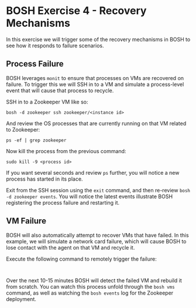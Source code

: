 # BOSH Exercise 4 - Recovery Mechanisms

In this exercise we will trigger some of the recovery mechanisms in BOSH to see how it responds
to failure scenarios.

## Process Failure

BOSH leverages `monit` to ensure that processes on VMs are recovered on failure. To trigger this
we will SSH in to a VM and simulate a process-level event that will cause that process to recycle.

SSH in to a Zookeeper VM like so:

```bosh -d zookeeper ssh zookeeper/<instance id>```

And review the OS processes that are currently running on that VM related to Zookeeper:

```ps -ef | grep zookeeper```

Now kill the process from the previous command:

```sudo kill -9 <process id>```

If you want several seconds and review `ps` further, you will notice a new process has started in its place.

Exit from the SSH session using the `exit` command, and then re-review `bosh -d zookeeper events`. You will notice
the latest events illustrate BOSH registering the process failure and restarting it.

## VM Failure

BOSH will also automatically attempt to recover VMs that have failed. In this example, we will simulate
a network card failure, which will cause BOSH to lose contact with the agent on that VM and recycle it.

Execute the following command to remotely trigger the failure:

``` ```

Over the next 10-15 minutes BOSH will detect the failed VM and rebuild it from scratch. You can watch this process unfold
through the `bosh vms` command, as well as watching the `bosh events` log for the Zookeeper deployment.
